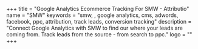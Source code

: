 +++
title = "Google Analytics Ecommerce Tracking For SMW - Attributio"
name = "SMW"
keywords = "smw, , google analytics, cms, adwords, facebook, ppc, attribution, track leads, conversion tracking"
description = "Connect Google Analytics with SMW to find our where your leads are coming from. Track leads from the source - from search to ppc."
logo = ""
+++
